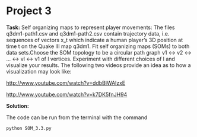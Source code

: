 Project 3
=============

**Task:**
Self organizing maps to represent player movements: The files q3dm1-path1.csv and q3dm1-path2.csv contain trajectory data,
i.e. sequences of vectors x_t which indicate a human player’s 3D position at time t on the Quake III map q3dm1.
Fit self organizing maps (SOMs) to both data sets.Choose the SOM topology to be a circular path graph v1 ↔ v2 ↔ ... ↔ vl ↔ v1
of l vertices. Experiment with different choices of l and visualize your results.
The following two videos provide an idea as to how a visualization may look like:

  http://www.youtube.com/watch?v=ddbBlWAlzxE
  
  http://www.youtube.com/watch?v=k7DK5fnJH94
  
**Solution:**

The code can be run from the terminal with the command

    python SOM_3.3.py
